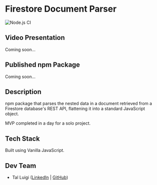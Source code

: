 # Firestore Document Parser

![Node.js CI](https://github.com/luigilegion/firestore-document-parser/actions/workflows/nodejs.yml/badge.svg)

## Video Presentation

Coming soon...

## Published npm Package

Coming soon...

## Description

npm package that parses the nested data in a document retrieved from a Firestore database's REST API, flattening it into a standard JavaScript object.

MVP completed in a day for a solo project.

## Tech Stack

Built using Vanilla JavaScript.

## Dev Team

- Tal Luigi ([LinkedIn](https://www.linkedin.com/in/talluigi) | [GitHub](https://github.com/luigilegion))
